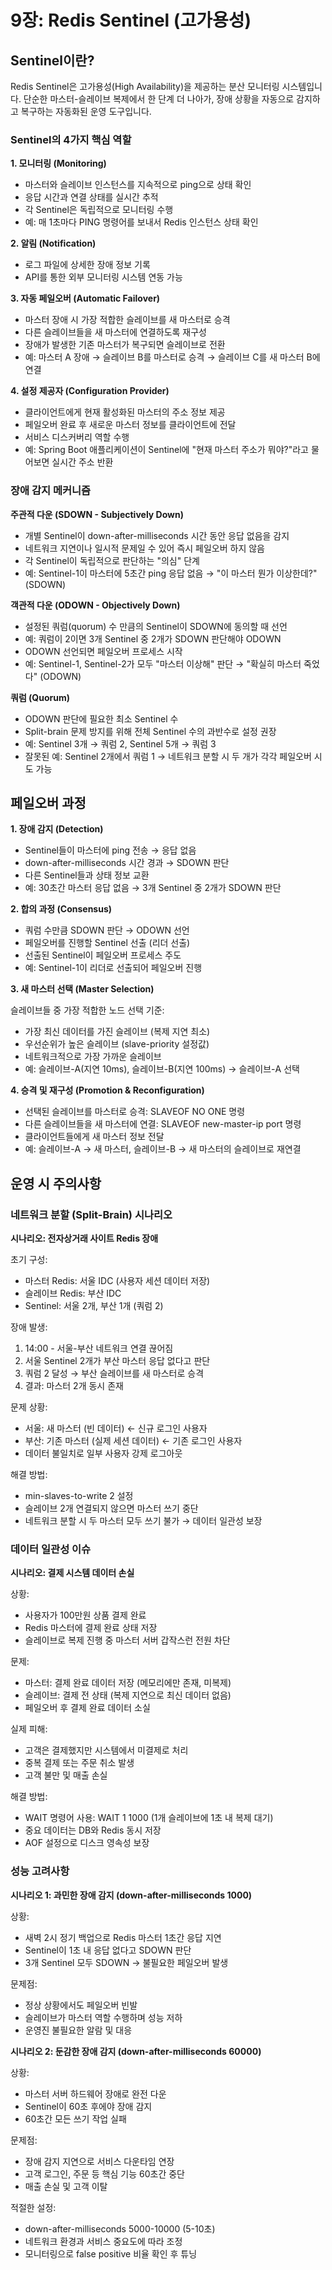 # 9장: Redis Sentinel (고가용성)

## Sentinel이란?
Redis Sentinel은 고가용성(High Availability)을 제공하는 분산 모니터링 시스템입니다. 단순한 마스터-슬레이브 복제에서 한 단계 더 나아가, 장애 상황을 자동으로 감지하고 복구하는 자동화된 운영 도구입니다.

### Sentinel의 4가지 핵심 역할

**1. 모니터링 (Monitoring)**
- 마스터와 슬레이브 인스턴스를 지속적으로 ping으로 상태 확인
- 응답 시간과 연결 상태를 실시간 추적
- 각 Sentinel은 독립적으로 모니터링 수행
- 예: 매 1초마다 PING 명령어를 보내서 Redis 인스턴스 상태 확인

**2. 알림 (Notification)**
- 로그 파일에 상세한 장애 정보 기록
- API를 통한 외부 모니터링 시스템 연동 가능

**3. 자동 페일오버 (Automatic Failover)**
- 마스터 장애 시 가장 적합한 슬레이브를 새 마스터로 승격
- 다른 슬레이브들을 새 마스터에 연결하도록 재구성
- 장애가 발생한 기존 마스터가 복구되면 슬레이브로 전환
- 예: 마스터 A 장애 → 슬레이브 B를 마스터로 승격 → 슬레이브 C를 새 마스터 B에 연결

**4. 설정 제공자 (Configuration Provider)**
- 클라이언트에게 현재 활성화된 마스터의 주소 정보 제공
- 페일오버 완료 후 새로운 마스터 정보를 클라이언트에 전달
- 서비스 디스커버리 역할 수행
- 예: Spring Boot 애플리케이션이 Sentinel에 "현재 마스터 주소가 뭐야?"라고 물어보면 실시간 주소 반환

### 장애 감지 메커니즘

**주관적 다운 (SDOWN - Subjectively Down)**
- 개별 Sentinel이 down-after-milliseconds 시간 동안 응답 없음을 감지
- 네트워크 지연이나 일시적 문제일 수 있어 즉시 페일오버 하지 않음
- 각 Sentinel이 독립적으로 판단하는 "의심" 단계
- 예: Sentinel-1이 마스터에 5초간 ping 응답 없음 → "이 마스터 뭔가 이상한데?" (SDOWN)

**객관적 다운 (ODOWN - Objectively Down)**
- 설정된 쿼럼(quorum) 수 만큼의 Sentinel이 SDOWN에 동의할 때 선언
- 예: 쿼럼이 2이면 3개 Sentinel 중 2개가 SDOWN 판단해야 ODOWN
- ODOWN 선언되면 페일오버 프로세스 시작
- 예: Sentinel-1, Sentinel-2가 모두 "마스터 이상해" 판단 → "확실히 마스터 죽었다" (ODOWN)

**쿼럼 (Quorum)**
- ODOWN 판단에 필요한 최소 Sentinel 수
- Split-brain 문제 방지를 위해 전체 Sentinel 수의 과반수로 설정 권장
- 예: Sentinel 3개 → 쿼럼 2, Sentinel 5개 → 쿼럼 3
- 잘못된 예: Sentinel 2개에서 쿼럼 1 → 네트워크 분할 시 두 개가 각각 페일오버 시도 가능

## 페일오버 과정

**1. 장애 감지 (Detection)**
- Sentinel들이 마스터에 ping 전송 → 응답 없음
- down-after-milliseconds 시간 경과 → SDOWN 판단
- 다른 Sentinel들과 상태 정보 교환
- 예: 30초간 마스터 응답 없음 → 3개 Sentinel 중 2개가 SDOWN 판단

**2. 합의 과정 (Consensus)**
- 쿼럼 수만큼 SDOWN 판단 → ODOWN 선언
- 페일오버를 진행할 Sentinel 선출 (리더 선출)
- 선출된 Sentinel이 페일오버 프로세스 주도
- 예: Sentinel-1이 리더로 선출되어 페일오버 진행

**3. 새 마스터 선택 (Master Selection)**

슬레이브들 중 가장 적합한 노드 선택 기준:
- 가장 최신 데이터를 가진 슬레이브 (복제 지연 최소)
- 우선순위가 높은 슬레이브 (slave-priority 설정값)
- 네트워크적으로 가장 가까운 슬레이브
- 예: 슬레이브-A(지연 10ms), 슬레이브-B(지연 100ms) → 슬레이브-A 선택

**4. 승격 및 재구성 (Promotion & Reconfiguration)**
- 선택된 슬레이브를 마스터로 승격: SLAVEOF NO ONE 명령
- 다른 슬레이브들을 새 마스터에 연결: SLAVEOF new-master-ip port 명령
- 클라이언트들에게 새 마스터 정보 전달
- 예: 슬레이브-A → 새 마스터, 슬레이브-B → 새 마스터의 슬레이브로 재연결

## 운영 시 주의사항

### 네트워크 분할 (Split-Brain) 시나리오

**시나리오: 전자상거래 사이트 Redis 장애**

초기 구성:
- 마스터 Redis: 서울 IDC (사용자 세션 데이터 저장)
- 슬레이브 Redis: 부산 IDC
- Sentinel: 서울 2개, 부산 1개 (쿼럼 2)

장애 발생:
1. 14:00 - 서울-부산 네트워크 연결 끊어짐
2. 서울 Sentinel 2개가 부산 마스터 응답 없다고 판단
3. 쿼럼 2 달성 → 부산 슬레이브를 새 마스터로 승격
4. 결과: 마스터 2개 동시 존재

문제 상황:
- 서울: 새 마스터 (빈 데이터) ← 신규 로그인 사용자
- 부산: 기존 마스터 (실제 세션 데이터) ← 기존 로그인 사용자
- 데이터 불일치로 일부 사용자 강제 로그아웃

해결 방법:
- min-slaves-to-write 2 설정
- 슬레이브 2개 연결되지 않으면 마스터 쓰기 중단
- 네트워크 분할 시 두 마스터 모두 쓰기 불가 → 데이터 일관성 보장

### 데이터 일관성 이슈

**시나리오: 결제 시스템 데이터 손실**

상황:
- 사용자가 100만원 상품 결제 완료
- Redis 마스터에 결제 완료 상태 저장
- 슬레이브로 복제 진행 중 마스터 서버 갑작스런 전원 차단

문제:
- 마스터: 결제 완료 데이터 저장 (메모리에만 존재, 미복제)
- 슬레이브: 결제 전 상태 (복제 지연으로 최신 데이터 없음)
- 페일오버 후 결제 완료 데이터 소실

실제 피해:
- 고객은 결제했지만 시스템에서 미결제로 처리
- 중복 결제 또는 주문 취소 발생
- 고객 불만 및 매출 손실

해결 방법:
- WAIT 명령어 사용: WAIT 1 1000 (1개 슬레이브에 1초 내 복제 대기)
- 중요 데이터는 DB와 Redis 동시 저장
- AOF 설정으로 디스크 영속성 보장

### 성능 고려사항

**시나리오 1: 과민한 장애 감지 (down-after-milliseconds 1000)**

상황:
- 새벽 2시 정기 백업으로 Redis 마스터 1초간 응답 지연
- Sentinel이 1초 내 응답 없다고 SDOWN 판단
- 3개 Sentinel 모두 SDOWN → 불필요한 페일오버 발생

문제점:
- 정상 상황에서도 페일오버 빈발
- 슬레이브가 마스터 역할 수행하며 성능 저하
- 운영진 불필요한 알람 및 대응

**시나리오 2: 둔감한 장애 감지 (down-after-milliseconds 60000)**

상황:
- 마스터 서버 하드웨어 장애로 완전 다운
- Sentinel이 60초 후에야 장애 감지
- 60초간 모든 쓰기 작업 실패

문제점:
- 장애 감지 지연으로 서비스 다운타임 연장
- 고객 로그인, 주문 등 핵심 기능 60초간 중단
- 매출 손실 및 고객 이탈

적절한 설정:
- down-after-milliseconds 5000-10000 (5-10초)
- 네트워크 환경과 서비스 중요도에 따라 조정
- 모니터링으로 false positive 비율 확인 후 튜닝
